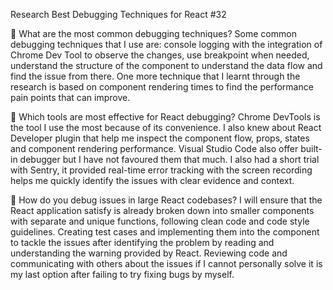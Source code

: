Research Best Debugging Techniques for React #32

📌 What are the most common debugging techniques?
Some common debugging techniques that I use are: console logging with the integration of Chrome Dev Tool to observe the changes, use breakpoint when needed, understand the structure of the component to understand the data flow and find the issue from there. One more technique that I learnt through the research is based on component rendering times to find the performance pain points that can improve.

📌 Which tools are most effective for React debugging?
Chrome DevTools is the tool I use the most because of its convenience. I also knew about React Developer plugin that help me inspect the component flow, props, states and component rendering performance. Visual Studio Code also offer built-in debugger but I have not favoured them that much. I also had a short trial with Sentry, it provided real-time error tracking with the screen recording helps me quickly identify the issues with clear evidence and context.

📌 How do you debug issues in large React codebases?
I will ensure that the React application satisfy is already broken down into smaller components with separate and unique functions, following clean code and code style guidelines. Creating test cases and implementing them into the component to tackle the issues after identifying the problem by reading and understanding the warning provided by React. Reviewing code and communicating with others about the issues if I cannot personally solve it is my last option after failing to try fixing bugs by myself.
